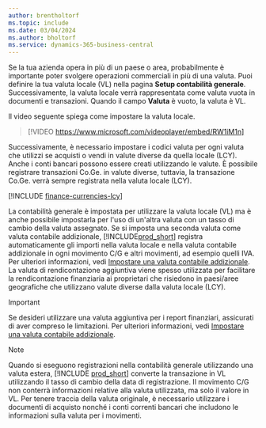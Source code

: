 ```yaml
---
author: brentholtorf
ms.topic: include
ms.date: 03/04/2024
ms.author: bholtorf
ms.service: dynamics-365-business-central
---
```

Se la tua azienda opera in più di un paese o area, probabilmente è importante poter svolgere operazioni commerciali in più di una valuta. Puoi definire la tua valuta locale (VL) nella pagina **Setup contabilità generale**. Successivamente, la valuta locale verrà rappresentata come valuta vuota in documenti e transazioni. Quando il campo **Valuta** è vuoto, la valuta è VL.

Il video seguente spiega come impostare la valuta locale.

> [!VIDEO https://www.microsoft.com/videoplayer/embed/RW1iM1n]

Successivamente, è necessario impostare i codici valuta per ogni valuta che utilizzi se acquisti o vendi in valute diverse da quella locale (LCY). Anche i conti bancari possono essere creati utilizzando le valute. È possibile registrare transazioni Co.Ge. in valute diverse, tuttavia, la transazione Co.Ge. verrà sempre registrata nella valuta locale (LCY).

[!INCLUDE [finance-currencies-lcy](finance-currencies-lcy-note.md)]

La contabilità generale è impostata per utilizzare la valuta locale (VL) ma è anche possibile impostarla per l'uso di un'altra valuta con un tasso di cambio della valuta assegnato. Se si imposta una seconda valuta come valuta contabile addizionale, [!INCLUDE[prod_short](prod_short.md)] registra automaticamente gli importi nella valuta locale e nella valuta contabile addizionale in ogni movimento C/G e altri movimenti, ad esempio quelli IVA. Per ulteriori informazioni, vedi [Impostare una valuta contabile addizionale](../finance-how-setup-additional-currencies.md). La valuta di rendicontazione aggiuntiva viene spesso utilizzata per facilitare la rendicontazione finanziaria ai proprietari che risiedono in paesi/aree geografiche che utilizzano valute diverse dalla valuta locale (LCY).  

> [!IMPORTANT]
> Se desideri utilizzare una valuta aggiuntiva per i report finanziari, assicurati di aver compreso le limitazioni. Per ulteriori informazioni, vedi [Impostare una valuta contabile addizionale](../finance-how-setup-additional-currencies.md).

> [!NOTE]  
> Quando si eseguono registrazioni nella contabilità generale utilizzando una valuta estera, [!INCLUDE [prod_short](prod_short.md)] converte la transazione in VL utilizzando il tasso di cambio della data di registrazione. Il movimento C/G non conterrà informazioni relative alla valuta utilizzata, ma solo il valore in VL. Per tenere traccia della valuta originale, è necessario utilizzare i documenti di acquisto nonché i conti correnti bancari che includono le informazioni sulla valuta per i movimenti.
